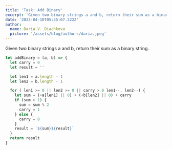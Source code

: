```yaml
---
title: 'Task: Add Binary'
excerpt: 'Given two binary strings a and b, return their sum as a binary string.'
date: '2023-04-10T05:35:07.322Z'
author:
  name: Daria V. Diachkova
  picture: '/assets/blog/authors/daria.jpeg'
---
```


Given two binary strings a and b, return their sum as a binary string.

```js
let addBinary = (a, b) => {
  let carry = 0
  let result = ''

  let len1 = a.length - 1
  let len2 = b.length - 1

  for ( len1 >= 0 || len2 >= 0 || carry > 0 len1--, len2--) {
    let sum = (+a[len1] || 0) + (+b[len2] || 0) + carry
    if (sum > 1) {
      sum = sum % 2
      carry = 1
    } else {
      carry = 0
    }
    result = `${sum}${result}`
  }
  return result
}
```

